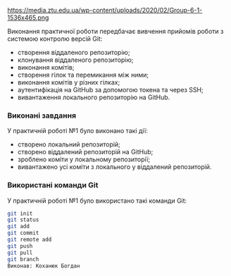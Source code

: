 https://media.ztu.edu.ua/wp-content/uploads/2020/02/Group-6-1-1536x465.png 

Виконання практичної роботи передбачає вивчення прийомів роботи з системою контролю версій Git:
- створення віддаленого репозиторію;
- клонування віддаленого репозиторію;
- виконання комітів;
- створення гілок та перемикання між ними;
- виконання комітів у різних гілках;
- аутентифікація на GitHub за допомогою токена та через SSH;
- вивантаження локального репозиторію на GitHub.

### Виконані завдання

У практичній роботі №1 було виконано такі дії:
- створено локальний репозиторій;
- створено віддалений репозиторій на GitHub;
- зроблено коміти у локальному репозиторії;
- вивантажено усі коміти з локального у віддалений репозиторій.

### Використані команди Git

У практичній роботі №1 було використано такі команди Git:
```bash
git init
git status
git add
git commit
git remote add
git push
git pull
git branch
Виконав: Коханюк Богдан
